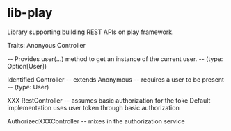 # lib-play
Library supporting building REST APIs on play framework.

Traits:
  Anonyous Controller

   -- Provides user(...) method to get an instance of the current
      user.
    -- (type: Option[User])
    
  Identified Controller
    -- extends Anonymous
    -- requires a user to be present
    -- (type: User)

  XXX RestController
    -- assumes basic authorization for the toke
       Default implementation uses user token through basic
       authorization

  AuthorizedXXXController
    -- mixes in the authorization service
    

